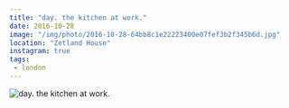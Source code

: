 ```yaml
---
title: "day. the kitchen at work."
date: 2016-10-28
image: "/img/photo/2016-10-28-64bb8c1e22223400e07fef3b2f345b6d.jpg"
location: "Zetland House"
instagram: true
tags:
 - london
---
```


![day. the kitchen at work.](/img/photo/2016-10-28-64bb8c1e22223400e07fef3b2f345b6d.jpg)
